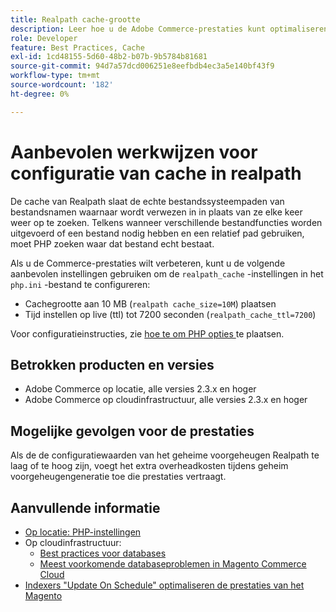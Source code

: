```yaml
---
title: Realpath cache-grootte
description: Leer hoe u de Adobe Commerce-prestaties kunt optimaliseren door de PHP readlpath-cacheconfiguratie bij te werken en aanbevolen instellingen te gebruiken.
role: Developer
feature: Best Practices, Cache
exl-id: 1cd48155-5d60-48b2-b07b-9b5784b81681
source-git-commit: 94d7a57dcd006251e8eefbdb4ec3a5e140bf43f9
workflow-type: tm+mt
source-wordcount: '182'
ht-degree: 0%

---
```


# Aanbevolen werkwijzen voor configuratie van cache in realpath

De cache van Realpath slaat de echte bestandssysteempaden van bestandsnamen waarnaar wordt verwezen in in plaats van ze elke keer weer op te zoeken. Telkens wanneer verschillende bestandfuncties worden uitgevoerd of een bestand nodig hebben en een relatief pad gebruiken, moet PHP zoeken waar dat bestand echt bestaat.

Als u de Commerce-prestaties wilt verbeteren, kunt u de volgende aanbevolen instellingen gebruiken om de `realpath_cache` -instellingen in het `php.ini` -bestand te configureren:

- Cachegrootte aan 10 MB (`realpath cache_size=10M`) plaatsen
- Tijd instellen op live (ttl) tot 7200 seconden (`realpath_cache_ttl=7200`)

Voor configuratieinstructies, zie [ hoe te om PHP opties ](../../../installation/prerequisites/php-settings.md#how-to-set-php-options) te plaatsen.

## Betrokken producten en versies

- Adobe Commerce op locatie, alle versies 2.3.x en hoger
- Adobe Commerce op cloudinfrastructuur, alle versies 2.3.x en hoger

## Mogelijke gevolgen voor de prestaties

Als de de configuratiewaarden van het geheime voorgeheugen Realpath te laag of te hoog zijn, voegt het extra overheadkosten tijdens geheim voorgeheugengeneratie toe die prestaties vertraagt.

## Aanvullende informatie

- [Op locatie: PHP-instellingen](../../../performance/software.md#php-settings)
- Op cloudinfrastructuur:
   - [Best practices voor databases](database-on-cloud.md)
   - [Meest voorkomende databaseproblemen in Magento Commerce Cloud](../maintenance/resolve-database-performance-issues.md)
- [Indexers &quot;Update On Schedule&quot; optimaliseren de prestaties van het Magento](../maintenance/indexer-configuration.md)
